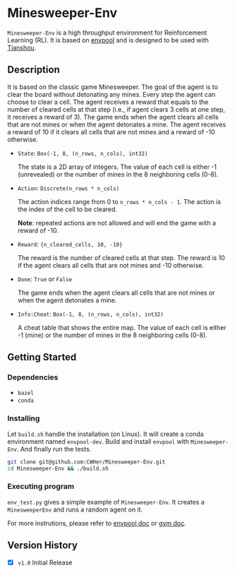 # Minesweeper-Env

`Minesweeper-Env` is a high throughput environment for Reinforcement Learning (RL). It is based on [envpool](https://github.com/sail-sg/envpool/releases/tag/v0.6.4) and is designed to be used with [Tianshou](https://github.com/thu-ml/tianshou).


## Description

It is based on the classic game Minesweeper. The goal of the agent is to clear the board without detonating any mines. Every step the agent can choose to clear a cell. The agent receives a reward that equals to the number of cleared cells at that step (i.e., if agent clears 3 cells at one step, it receives a reward of 3). The game ends when the agent clears all cells that are not mines or when the agent detonates a mine. The agent receives a reward of 10 if it clears all cells that are not mines and a reward of -10 otherwise.

- `State`: `Box(-1, 8, (n_rows, n_cols), int32)`
    
    The state is a 2D array of integers. The value of each cell is either -1 (unrevealed) or the number of mines in the 8 neighboring cells (0-8). 

- `Action`: `Discrete(n_rows * n_cols)`

    The action indices range from 0 to `n_rows * n_cols - 1`. The action is the index of the cell to be cleared. 
    
    **Note**: repeated actions are not allowed and will end the game with a reward of -10.

- `Reward`: `{n_cleared_cells, 10, -10}`

    The reward is the number of cleared cells at that step. The reward is 10 if the agent clears all cells that are not mines and -10 otherwise.

- `Done`: `True` or `False`

    The game ends when the agent clears all cells that are not mines or when the agent detonates a mine.

- `Info:Cheat`: `Box(-1, 8, (n_rows, n_cols), int32)` 

    A cheat table that shows the entire map. The value of each cell is either -1 (mine) or the number of mines in the 8 neighboring cells (0-8). 


## Getting Started

### Dependencies

- `bazel`
- `conda`

### Installing

Let `build.sh` handle the installation (on Linux). It will create a conda environment named `envpool-dev`. Build and install `envpool` with `Minesweeper-Env`. And finally run the tests.

```bash
git clone git@github.com:CWHer/Minesweeper-Env.git
cd Minesweeper-Env && ./build.sh
```

### Executing program

`env_test.py` gives a simple example of `Minesweeper-Env`. It creates a `MinesweeperEnv` and runs a random agent on it.

For more instrutions, please refer to [envpool doc](https://envpool.readthedocs.io/en/latest/) or [gym doc](https://www.gymlibrary.dev/).

## Version History

- [x] `v1.0` Initial Release